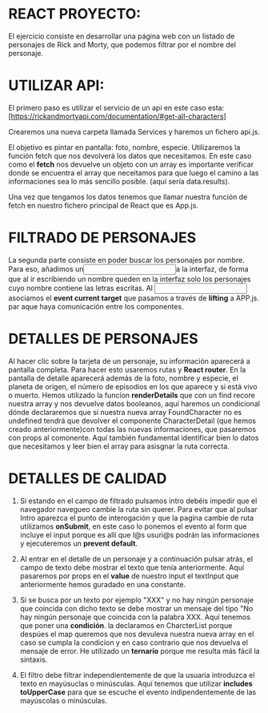 # REACT PROYECTO:

El ejercicio consiste en desarrollar una página web con un listado de personajes de Rick and Morty, que podemos filtrar por el nombre del personaje.

# UTILIZAR API:

El primero paso es utilizar el servicio de un api en este caso esta: [https://rickandmortyapi.com/documentation/#get-all-characters]

Crearemos una nueva carpeta llamada Services y haremos un fichero api.js.

El objetivo es pintar en pantalla: foto, nombre, especie. Utilizaremos la función fetch que nos devolverá los datos que necesitamos. En este caso como el **fetch** nos devuelve un objeto con un array es importante verificar donde se encuentra el array que neceitamos para que luego el camino a las informaciones sea lo más sencillo posible. (aquí sería data.results).

Una vez que tengamos los datos tenemos que llamar nuestra función de fetch en nuestro fichero principal de React que es App.js.

# FILTRADO DE PERSONAJES

La segunda parte consiste en poder buscar los personajes por nombre. Para eso, añadimos un<input>a la interfaz, de forma que al ir escribiendo un nombre queden en la interfaz solo los personajes cuyo nombre contiene las letras escritas.
Al <input> asociamos el **event current target** que pasamos a través de **lifting** a APP.js. par aque haya comunicación entre los componentes.

# DETALLES DE PERSONAJES

Al hacer clic sobre la tarjeta de un personaje, su información aparecerá a pantalla completa. Para hacer esto usaremos rutas y **React router**. En la pantalla de detalle aparecerá además de la foto, nombre y especie, el planeta de origen, el número de episodios en los que aparece y si está vivo o muerto. Hemos utilizado la funcíon **renderDetails** que con un find recore nuestra array y nos devuelve datos booleanos, aquí haremos un condicional dónde declararemos que si nuestra nueva array FoundCharacter no es undefined tendrá que devolver el componente CharacterDetail (que hemos creado anteriormente)con todas las nuevas informaciones, que pasaremos con props al comonente. Aquí también fundamental identificar bien lo datos que necesitamos y leer bien el array para asisgnar la ruta correcta.

# DETALLES DE CALIDAD

1. Si estando en el campo de filtrado pulsamos intro debéis impedir que el navegador navegueo cambie la ruta sin querer. Para evitar que al pulsar Intro aparezca el punto de interogación y que la pagína cambie de ruta utilizamos **onSubmit**, en este caso lo ponemos el evento al form que incluye el input porque es allí que l@s usuri@s podrán las informaciones y ejecuteremos un **prevent default**.

2. Al entrar en el detalle de un personaje y a continuación pulsar atrás, el campo de texto debe mostrar el texto que tenía anteriormente. Aquí pasaremos por props en el **value** de nuestro input el textInput que anteriormente hemos guradado en una constante.

3. Si se busca por un texto por ejemplo "XXX" y no hay ningún personaje que coincida con dicho texto se debe mostrar un mensaje del tipo "No hay ningún personaje que coincida con la palabra XXX. Aquí tenemos que poner una **condición**. la declaramos en CharcterList porque despúes el map queremos que nos devuleva nuestra nueva array en el caso se cumpla la condicíon y en caso contrario que nos devuelva el mensaje de error. He utilizado un **ternario** porque me resulta más fácil la sintaxis.

4. El filtro debe filtrar independientemente de que la usuaria introduzca el texto en mayúsuclas o minúsculas. Aquí tenemos que utilizar **includes toUpperCase** para que se escuche el evento indipendentemente de las mayúscolas o minúsculas.
